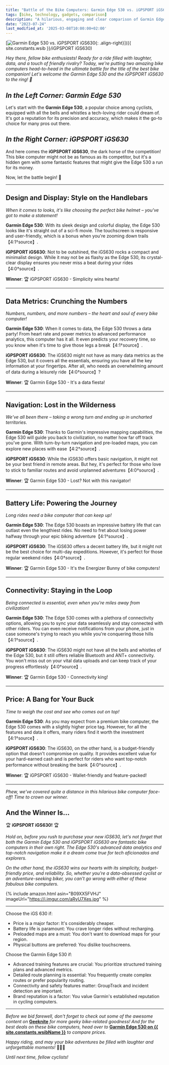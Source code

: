 ```yaml
---
title: "Battle of the Bike Computers: Garmin Edge 530 vs. iGPSPORT iGS630"
tags: [bike, technology, gadgets, comparison]
description: "A hilarious, engaging and clear comparison of Garmin Edge 530 and iGPSPORT iGS630 bike computers!"
date: "2023-07-24"
last_modified_at: '2025-03-08T10:00:00+02:00'
---
```


[![Garmin Edge 530 vs. iGPSPORT iGS630](https://i.imgur.com/aRyU7Xem.jpg){: .align-right}]({{ site.constants.wsib }}/iGPSPORT iGS630)

*Hey there, fellow bike enthusiasts! Ready for a ride filled with laughter, data, and a touch of friendly rivalry? Today, we're putting two amazing bike computers head-to-head in the ultimate battle for the title of the best bike companion! Let's welcome the Garmin Edge 530 and the iGPSPORT iGS630 to the ring! 🚴*

## *In the Left Corner: Garmin Edge 530*

Let's start with the **Garmin Edge 530**, a popular choice among cyclists, equipped with all the bells and whistles a tech-loving rider could dream of. It's got a reputation for its precision and accuracy, which makes it the go-to choice for many pros out there.

## *In the Right Corner: iGPSPORT iGS630*

And here comes the **iGPSPORT iGS630**, the dark horse of the competition! This bike computer might not be as famous as its competitor, but it's a hidden gem with some fantastic features that might give the Edge 530 a run for its money.

Now, let the battle begin! 🥊

---------

## **Design and Display: Style on the Handlebars**

*When it comes to looks, it's like choosing the perfect bike helmet – you've got to make a statement!*

**Garmin Edge 530**: With its sleek design and colorful display, the Edge 530 looks like it's straight out of a sci-fi movie. The touchscreen is responsive and user-friendly, which is a bonus when you're zooming down trails【4:1†source】.

**iGPSPORT iGS630**: Not to be outshined, the iGS630 rocks a compact and minimalist design. While it may not be as flashy as the Edge 530, its crystal-clear display ensures you never miss a beat during your rides【4:0†source】.

**Winner**: 🏆 iGPSPORT iGS630 - Simplicity wins hearts!

---------

## **Data Metrics: Crunching the Numbers**

*Numbers, numbers, and more numbers – the heart and soul of every bike computer!*

**Garmin Edge 530**: When it comes to data, the Edge 530 throws a data party! From heart rate and power metrics to advanced performance analytics, this computer has it all. It even predicts your recovery time, so you know when it's time to give those legs a break【4:1†source】.

**iGPSPORT iGS630**: The iGS630 might not have as many data metrics as the Edge 530, but it covers all the essentials, ensuring you have all the key information at your fingertips. After all, who needs an overwhelming amount of data during a leisurely ride【4:0†source】?

**Winner**: 🏆 Garmin Edge 530 - It's a data fiesta!

---------

## **Navigation: Lost in the Wilderness**

*We've all been there – taking a wrong turn and ending up in uncharted territories.*

**Garmin Edge 530**: Thanks to Garmin's impressive mapping capabilities, the Edge 530 will guide you back to civilization, no matter how far off track you've gone. With turn-by-turn navigation and pre-loaded maps, you can explore new places with ease【4:2†source】.

**iGPSPORT iGS630**: While the iGS630 offers basic navigation, it might not be your best friend in remote areas. But hey, it's perfect for those who love to stick to familiar routes and avoid unplanned adventures【4:0†source】.

**Winner**: 🏆 Garmin Edge 530 - Lost? Not with this navigator!

---------

## **Battery Life: Powering the Journey**

*Long rides need a bike computer that can keep up!*

**Garmin Edge 530**: The Edge 530 boasts an impressive battery life that can outlast even the lengthiest rides. No need to fret about losing power halfway through your epic biking adventure【4:1†source】.

**iGPSPORT iGS630**: The iGS630 offers a decent battery life, but it might not be the best choice for multi-day expeditions. However, it's perfect for those regular weekend rides【4:0†source】.

**Winner**: 🏆 Garmin Edge 530 - It's the Energizer Bunny of bike computers!

---------

## **Connectivity: Staying in the Loop**

*Being connected is essential, even when you're miles away from civilization!*

**Garmin Edge 530**: The Edge 530 comes with a plethora of connectivity options, allowing you to sync your data seamlessly and stay connected with other riders. You can even receive notifications from your phone, just in case someone's trying to reach you while you're conquering those hills【4:1†source】.

**iGPSPORT iGS630**: The iGS630 might not have all the bells and whistles of the Edge 530, but it still offers reliable Bluetooth and ANT+ connectivity. You won't miss out on your vital data uploads and can keep track of your progress effortlessly【4:0†source】.

**Winner**: 🏆 Garmin Edge 530 - Connectivity king!

---------

## **Price: A Bang for Your Buck**

*Time to weigh the cost and see who comes out on top!*

**Garmin Edge 530**: As you may expect from a premium bike computer, the Edge 530 comes with a slightly higher price tag. However, for all the features and data it offers, many riders find it worth the investment【4:1†source】.

**iGPSPORT iGS630**: The iGS630, on the other hand, is a budget-friendly option that doesn't compromise on quality. It provides excellent value for your hard-earned cash and is perfect for riders who want top-notch performance without breaking the bank【4:0†source】.

**Winner**: 🏆 iGPSPORT iGS630 - Wallet-friendly and feature-packed!

---------

*Phew, we've covered quite a distance in this hilarious bike computer face-off! Time to crown our winner.*

## **And the Winner Is...**

🏆 **iGPSPORT iGS630!** 🏆

*Hold on, before you rush to purchase your new iGS630, let's not forget that both the Garmin Edge 530 and iGPSPORT iGS630 are fantastic bike computers in their own right. The Edge 530's advanced data analytics and top-notch navigation make it a dream come true for tech aficionados and explorers.*

*On the other hand, the iGS630 wins our hearts with its simplicity, budget-friendly price, and reliability. So, whether you're a data-obsessed cyclist or an adventure-seeking biker, you can't go wrong with either of these fabulous bike computers.*

{% include amazon.html asin="B09XX5FVHJ" imageUrl="https://i.imgur.com/aRyU7Xes.jpg" %}

---------

Choose the iGS 630 if:
* Price is a major factor: It's considerably cheaper.
* Battery life is paramount: You crave longer rides without recharging.
* Preloaded maps are a must: You don't want to download maps for your region.
* Physical buttons are preferred: You dislike touchscreens.

Choose the Garmin Edge 530 if:
* Advanced training features are crucial: You prioritize structured training plans and advanced metrics.
* Detailed route planning is essential: You frequently create complex routes or prefer popularity routing.
* Connectivity and safety features matter: GroupTrack and incident detection are important.
* Brand reputation is a factor: You value Garmin's established reputation in cycling computers.

-------------

*Before we bid farewell, don't forget to check out some of the awesome content on* [**Geeknite**](/) *for more geeky bike-related goodness! And for the best deals on these bike computers, head over to* [**Garmin Edge 530 on {{ site.constants.wsibName }}**](<{{ site.constants.wsib }}/garmin edge 530>) *to compare prices.*

*Happy riding, and may your bike adventures be filled with laughter and unforgettable moments!* 🚵‍♂️💨

*Until next time, fellow cyclists!*